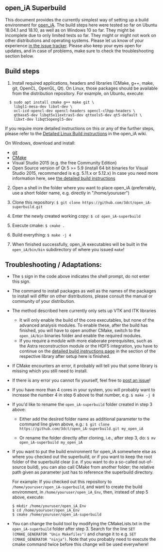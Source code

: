 ## open\_iA Superbuild

This document provides the currently simplest way of setting up a build environment for [open\_iA](https://github.com/3dct/open_iA). The build steps here were tested so far on Ubuntu 18.04.1 and 18.10, as well as on Windows 10 so far. They might be incomplete due to only limited tests so far. They might or might not work on other distributions and operating systems. Please let us know of your experience [in the issue tracker](https://github.com/3dct/open_iA-superbuild/issues). Please also keep your eyes open for updates, and in case of problems, make sure to check the troubleshooting section below.

## Build steps

1. Install required applications, headers and libraries (CMake, g++, make, git, OpenCL, OpenGL, Qt).
  On Linux, those packages should be available from the distribution repository. For example, on Ubuntu, execute:
```
  $ sudo apt install cmake g++ make git \
    libgl1-mesa-dev libxt-dev \
    ocl-icd-opencl-dev opencl-headers opencl-clhpp-headers \
    qtbase5-dev libqt5x11extras5-dev qttools5-dev qt5-default \
    libxt-dev libqt5opengl5-dev

```
  If you require more detailed instructions on this or any of the further steps, please refer to the [Detailed Linux Build instructions](https://github.com/3dct/open_iA/wiki/Linux-Build) in the open\_iA wiki.

  On Windows, download and install:
  - [git](https://git-scm.com/download/win)
  - [CMake](https://cmake.org/)
  - Visual Studio 2015 (e.g. the free Community Edition)
  - Open Source version of Qt 5 >= 5.9 (install 64 bit binaries for Visual Studio 2015, recommended is e.g. 5.11.x or 5.12.x) 
  In case you need more information here, see [the detailed build instructions](https://github.com/3dct/open_iA/wiki/Windows-Build)

2. Open a shell in the folder where you want to place open\_iA (preferrably, use a short folder name, e.g. directly in "/home/youruser")

3. Clone this repository:
   `$ git clone https://github.com/3dct/open_iA-superbuild.git`

4. Enter the newly created working copy:
   `$ cd open_iA-superbuild`

5. Execute cmake:
   `$ cmake .`

6. Build everything:
   `$ make -j 4`
  
7. When finished successfully, open\_iA executables will be built in the `open_iA/bin/bin` subdirectory of where you issued `make`!

## Troubleshooting / Adaptations:

- The `$` sign in the code above indicates the shell prompt, do not enter this sign.

- The command to install packages as well as the names of the packages to install will differ on other distributions, please consult the manual or community of your distribution.

- The method described here currently only sets up VTK and ITK libraries
  - It will only enable the build of the core executables, but none of the advanced analysis modules. To enable these, after the build has finished, you will have to open another CMake, switch to the `open_iA/bin` binaries folder and enable the required modules.
  -  If you require a module with more elaborate prerequisites, such as the Astra reconstruction module or the HDF5 integration, you have to continue on the [detailed build instructions page](https://github.com/3dct/open_iA/wiki/Linux-Build) in the section of the respective library after setup here is finished.

- If CMake encounters an error, it probably will tell you that some library is missing which you still need to install.

- If there is any error you cannot fix yourself, feel free to [post an issue](https://github.com/3dct/open_iA-superbuild/issues)!

- If you have more than 4 cores in your system, you will probably want to increase the number 4 in step 6 above to that number, e.g.
  `$ make -j 8`

- If you'd like to rename the `open_iA-superbuild` folder created in step 3 above:
  - Either add the desired folder name as additional parameter to the command line given above, e.g.:
    `$ git clone https://github.com/3dct/open_iA-superbuild.git my_open_iA`
  
  - Or rename the folder directly after cloning, i.e., after step 3, do:
    `$ mv open_iA-superbuild my_open_iA`
    
- If you want to put the build environment for open\_iA somewhere else as where you checked out the superbuild,
  or if you want to keep the root folder of the superbuild clear (i.e. if you want to do a so-called out-of-source build),
  you can also call CMake from another folder; the relative path given as parameter just has to reference the superbuild directory.

  For example:
  If you checked out this repository to `/home/youruser/open_iA-superbuild`,
  and want to create the build environment, in `/home/youruser/open_iA_Env`, then, instead of step 5 above, execute:
  ```
  $ mkdir /home/youruser/open_iA_Env
  $ cd /home/youruser/open_iA_Env
  $ cmake /home/youruser/open_iA-superbuild
  ```
- You can change the build tool by modifying the CMakeLists.txt in the `open_iA-superbuild` folder after step 3.
  Search for the line `SET (CMAKE_GENERATOR "Unix Makefiles")` and change it to e.g. `SET (CMAKE_GENERATOR "ninja")`.
  Note that you probably need to execute the cmake command twice before this change will be used everywhere!
